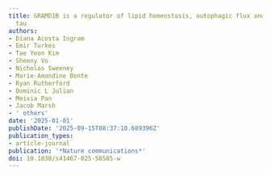 ```yaml
---
title: GRAMD1B is a regulator of lipid homeostasis, autophagic flux and phosphorylated
  tau
authors:
- Diana Acosta Ingram
- Emir Turkes
- Tae Yeon Kim
- Sheeny Vo
- Nicholas Sweeney
- Marie-Amandine Bonte
- Ryan Rutherford
- Dominic L Julian
- Meixia Pan
- Jacob Marsh
- ' others'
date: '2025-01-01'
publishDate: '2025-09-15T08:37:10.689396Z'
publication_types:
- article-journal
publication: '*Nature communications*'
doi: 10.1038/s41467-025-58585-w
---
```


